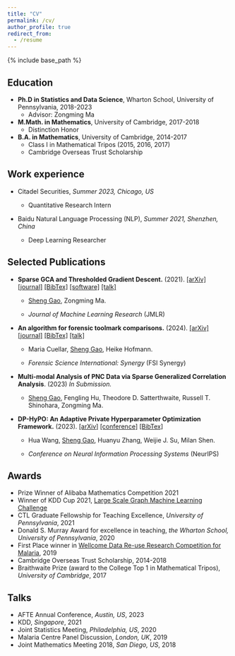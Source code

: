 ```yaml
---
title: "CV"
permalink: /cv/
author_profile: true
redirect_from:
  - /resume
---
```



{% include base_path %}

Education
------
* **Ph.D in Statistics and Data Science**, Wharton School, University of Pennsylvania, 2018-2023
  * Advisor: Zongming Ma
* **M.Math. in Mathematics**, University of Cambridge, 2017-2018
  * Distinction Honor
* **B.A. in Mathematics**, University of Cambridge, 2014-2017
  * Class I in Mathematical Tripos (2015, 2016, 2017)
  * Cambridge Overseas Trust Scholarship

Work experience
------
* Citadel Securities, *Summer 2023, Chicago, US*
  * Quantitative Research Intern

* Baidu Natural Language Processing (NLP), *Summer 2021, Shenzhen, China*
  * Deep Learning Researcher
  

Selected Publications
------
* **Sparse GCA and Thresholded Gradient Descent.** (2021). [[arXiv]](https://arxiv.org/abs/2107.00371) [[journal]](https://www.jmlr.org/papers/v24/21-0745.html) [[BibTex]](https://scholar.googleusercontent.com/scholar.bib?q=info:i4acD0E2b8kJ:scholar.google.com/&output=citation&scisdr=ClHSR4v_EN3f3LBzvys:AFWwaeYAAAAAZRh1pyvGbrFJwDFuKfXkZvzGfJc&scisig=AFWwaeYAAAAAZRh1p6KeiD7Hsm8YAjjYNNFe20E&scisf=4&ct=citation&cd=-1&hl=en) [[software]](https://github.com/ShengGao-wharton/Sparse-Generalized-Correlation-Analysis) [[talk]](https://ww2.amstat.org/meetings/jsm/2020/onlineprogram/AbstractDetails.cfm?abstractid=313168)

  * <ins>Sheng Gao</ins>, Zongming Ma.

  * _Journal of Machine Learning Research_ (JMLR)

* **An algorithm for forensic toolmark comparisons.** (2024). [[arXiv]](https://arxiv.org/abs/2312.00032) [[journal]](https://www.sciencedirect.com/science/article/pii/S2589871X24000901) [[BibTex]](https://scholar.googleusercontent.com/scholar.bib?q=info:_IiNaypbQkYJ:scholar.google.com/&output=citation&scisdr=ClHcv9QfEID3hxBTZ7Y:AFWwaeYAAAAAZqRVf7Zdm8qWDIi7emh7jsKP-Zg&scisig=AFWwaeYAAAAAZqRVfwpGskmzILnkW4mysdxlCa8&scisf=4&ct=citation&cd=-1&hl=en) [[talk]](https://publichealth.jhu.edu/events/2024/biostatistics-dept-seminar-introducing-forensic-science-to-biostatistics-a-method-for-forensic-toolmark-comparisons)

  * Maria Cuellar, <ins>Sheng Gao</ins>, Heike Hofmann.

  * _Forensic Science International: Synergy_ (FSI Synergy)

* **Multi-modal Analysis of PNC Data via Sparse Generalized Correlation Analysis**. (2023) *In Submission.*

  * <ins>Sheng Gao</ins>, Fengling Hu, Theodore D. Satterthwaite, Russell T. Shinohara, Zongming Ma.

* **DP-HyPO: An Adaptive Private Hyperparameter Optimization Framework.** (2023). [[arXiv]](https://arxiv.org/abs/2306.05734) [[conference]](https://arxiv.org/abs/2306.05734) [[BibTex]](https://scholar.googleusercontent.com/scholar.bib?q=info:9cexp8L5MRsJ:scholar.google.com/&output=citation&scisdr=ClHSR4v_EN3f3LBwT-o:AFWwaeYAAAAAZRh2V-qsuUGeMDcc5vYTExVHDSM&scisig=AFWwaeYAAAAAZRh2V9KmW1ShSV1zrU_SNjvslvI&scisf=4&ct=citation&cd=-1&hl=en)

  * Hua Wang, <ins>Sheng Gao</ins>, Huanyu Zhang, Weijie J. Su, Milan Shen.

  * _Conference on Neural Information Processing Systems_ (NeurIPS)

  
Awards
------
* Prize Winner of Alibaba Mathematics Competition 2021
* Winner of KDD Cup 2021, [Large Scale Graph Machine Learning Challenge](https://ogb.stanford.edu/kddcup2021/results/)
* CTL Graduate Fellowship for Teaching Excellence, *University of Pennsylvania*, 2021
* Donald S. Murray Award for excellence in teaching, *the Wharton School, University of Pennsylvania*, 2020
* First Place winner in  [Wellcome Data Re-use Research Competition for Malaria](https://www.synapse.org/#!Synapse:syn18379247/wiki/588810), 2019 
* Cambridge Overseas Trust Scholarship, 2014-2018
* Braithwaite Prize (award to the College Top 1 in Mathematical Tripos), *University of Cambridge*, 2017

Talks
------
* AFTE Annual Conference, *Austin, US*, 2023
* KDD, *Singapore*, 2021
* Joint Statistics Meeting, *Philadelphia, US*, 2020
* Malaria Centre Panel Discussion, *London, UK*, 2019 
* Joint Mathematics Meeting 2018, *San Diego, US*, 2018

<!-- Talks
======
  <ul>{% for post in site.talks %}
    {% include archive-single-talk-cv.html %}
  {% endfor %}</ul> -->
  

